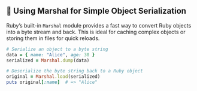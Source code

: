 ## 🎁 Using Marshal for Simple Object Serialization

Ruby’s built-in `Marshal` module provides a fast way to convert Ruby objects into a byte stream and back. This is ideal for caching complex objects or storing them in files for quick reloads.

```ruby
# Serialize an object to a byte string
data = { name: "Alice", age: 30 }
serialized = Marshal.dump(data)

# Deserialize the byte string back to a Ruby object
original = Marshal.load(serialized)
puts original[:name]  # => "Alice"
```